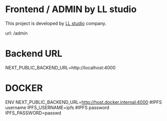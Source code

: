 # Frontend / ADMIN by LL studio

This project is developed by [LL studio](https://llstudio.sk) company.

url: /admin

# Backend URL
NEXT_PUBLIC_BACKEND_URL=http://localhost:4000

# DOCKER 
ENV NEXT_PUBLIC_BACKEND_URL=http://host.docker.internal:4000
#IPFS username
IPFS_USERNAME=ipfs
#IPFS password
IPFS_PASSWORD=passwd


